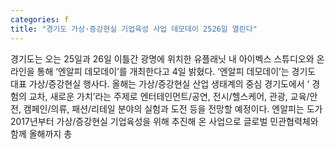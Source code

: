 ```yaml
---
categories: f
title: "경기도 가상·증강현실 기업육성 사업 데모데이 2526일 열린다"
---
```

경기도는 오는 25일과 26일 이틀간 광명에 위치한 유플래닛 내 아이벡스 스튜디오와 온라인을 통해 ‘엔알피 데모데이’를 개최한다고 4일 밝혔다. ‘엔알피 데모데이’는 경기도 대표 가상/증강현실 행사다. 올해는 가상/증강현실 산업 생태계의 중심 경기도에서 ‘ 경험의 교차, 새로운 가치’라는 주제로 엔터테인먼트/공연, 전시/헬스케어, 관광, 교육/안전, 캠페인/의류, 패션/리테일 분야의 실험과 도전 등을 전망할 예정이다. 엔알피는 도가 2017년부터 가상/증강현실 기업육성을 위해 추진해 온 사업으로 글로벌 민관협력체와 함께 올해까지 총